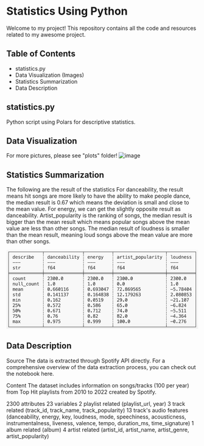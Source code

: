# Statistics Using Python

Welcome to my project! This repository contains all the code and resources related to my awesome project.

## Table of Contents

- statistics.py
- Data Visualization (Images)
- Statistics Summarization
- Data Description

## statistics.py

Python script using Polars for descriptive statistics.

## Data Visualization
For more pictures, please see "plots" folder!
![image](https://github.com/nogibjj/hy218_statistics_scipt_week2/blob/main/plots/energy_histogram.png?raw=true)

## Statistics Summarization
The following are the result of the statistics
For danceability, the result means hit songs are more likely to have the ability to make people dance, the median result is 0.67 which means the deviation is small and close to the mean value.
For energy, we can get the slightly opposite result as danceability.
Artist_popularity is the ranking of songs, the median result is bigger than the mean result which means popular songs above the mean value are less than other songs.
The median result of loudness is smaller than the mean result, meaning loud songs above the mean value are more than other songs.

![image](https://github.com/nogibjj/levia_polars_stats_week3/blob/main/plots/Descriptive_Result.png?raw=true)


## Data Description

Source
The data is extracted through Spotify API directly. For a comprehensive overview of the data extraction process, you can check out the notebook here.

Content
The dataset includes information on songs/tracks (100 per year) from Top Hit playlists from 2010 to 2022 created by Spotify.

2300 attributes
23 variables
2 playlist related (playlist_url, year)
3 track related (track_id, track_name, track_popularity)
13 track's audio features (danceability, energy, key, loudness, mode, speechiness, acousticness, instrumentalness, liveness, valence, tempo, duration_ms, time_signature)
1 album related (album)
4 artist related (artist_id, artist_name, artist_genre, artist_popularity)
